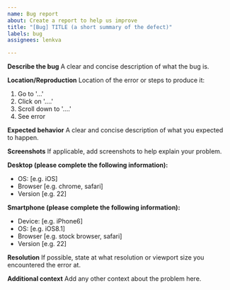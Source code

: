 ```yaml
---
name: Bug report
about: Create a report to help us improve
title: "[Bug] TITLE (a short summary of the defect)"
labels: bug
assignees: lenkva

---
```


**Describe the bug**
A clear and concise description of what the bug is.

**Location/Reproduction**
Location of the error or steps to produce it:
1. Go to '...'
2. Click on '....'
3. Scroll down to '....'
4. See error

**Expected behavior**
A clear and concise description of what you expected to happen.

**Screenshots**
If applicable, add screenshots to help explain your problem.

**Desktop (please complete the following information):**
 - OS: [e.g. iOS]
 - Browser [e.g. chrome, safari]
 - Version [e.g. 22]

**Smartphone (please complete the following information):**
 - Device: [e.g. iPhone6]
 - OS: [e.g. iOS8.1]
 - Browser [e.g. stock browser, safari]
 - Version [e.g. 22]

**Resolution**
If possible, state at what resolution or viewport size you encountered the error at. 

**Additional context**
Add any other context about the problem here.
